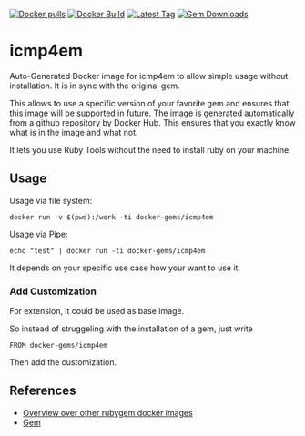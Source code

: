 [![Docker pulls](https://img.shields.io/docker/pulls/rubygem/icmp4em.svg)](https://hub.docker.com/r/rubygem/icmp4em/)
[![Docker Build](https://img.shields.io/docker/automated/rubygem/icmp4em.svg)](https://hub.docker.com/r/rubygem/icmp4em/)
[![Latest Tag](https://img.shields.io/github/tag/docker-rubygem/icmp4em.svg)](https://hub.docker.com/r/rubygem/icmp4em/)
[![Gem Downloads](https://img.shields.io/gem/dt/icmp4em.svg)](https://rubygems.org/gems/icmp4em/)
# icmp4em

Auto-Generated Docker image for icmp4em to allow simple usage without installation.
It is in sync with the original gem.

This allows to use a specific version of your favorite gem and ensures that this image will be supported in future.
The image is generated automatically from a github repository by Docker Hub.
This ensures that you exactly know what is in the image and what not.

It lets you use Ruby Tools without the need to install ruby on your machine.

## Usage

Usage via file system:

`docker run -v $(pwd):/work -ti docker-gems/icmp4em`

Usage via Pipe:

`echo "test" | docker run -ti docker-gems/icmp4em`

It depends on your specific use case how your want to use it.

### Add Customization

For extension, it could be used as base image.

So instead of struggeling with the installation of a gem, just write

`FROM docker-gems/icmp4em`

Then add the customization.

## References

 - [Overview over other rubygem docker images](https://github.com/thinkbot/docker-rubygem)
 - [Gem](https://rubygems.org/gems/icmp4em/)
